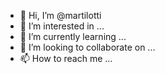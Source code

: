 - 👋 Hi, I’m @martilotti
- 👀 I’m interested in ...
- 🌱 I’m currently learning ...
- 💞️ I’m looking to collaborate on ...
- 📫 How to reach me ...

<!---
martilotti/martilotti is a ✨ special ✨ repository because its `README.md` (this file) appears on your GitHub profile.
You can click the Preview link to take a look at your changes.
--->
